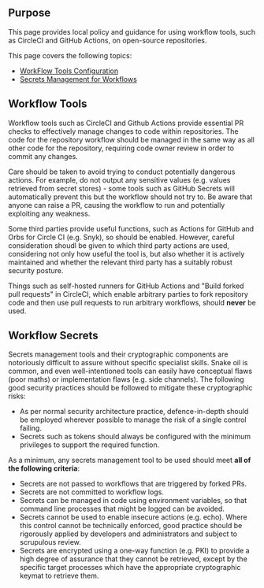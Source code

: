 ## Purpose

This page provides local policy and guidance for using workflow tools, such as CircleCI and GitHub Actions, on open-source repositories.

This page covers the following topics:
* [WorkFlow Tools Configuration](#workflow-tools)
* [Secrets Management for Workflows](#workflow-secrets)


## Workflow Tools

Workflow tools such as CircleCI and Github Actions provide essential PR checks to effectively manage changes to code within repositories. The code for the repository workflow should be managed in the same way as all other code for the repository, requiring code owner review in order to commit any changes.

Care should be taken to avoid trying to conduct potentially dangerous actions. For example, do not output any sensitive values (e.g. values retrieved from secret stores) - some tools such as GitHub Secrets will automatically prevent this but the workflow should not try to. Be aware that anyone can raise a PR, causing the workflow to run and potentially exploiting any weakness.

Some third parties provide useful functions, such as Actions for GitHub and Orbs for Circle CI (e.g. Snyk), so should be enabled. However, careful consideration shoudl be given to which third party actions are used, considering not only how useful the tool is, but also whether it is actively maintained and whether the relevant third party has a suitably robust security posture.

Things such as self-hosted runners for GitHub Actions and "Build forked pull requests" in CircleCI, which enable arbitrary parties to fork repository code and then use pull requests to run arbitrary workflows, should **never** be used.


## Workflow Secrets

Secrets management tools and their cryptographic components are notoriously difficult to assure without specific specialist skills. Snake oil is common, and even well-intentioned tools can easily have conceptual flaws (poor maths) or implementation flaws (e.g. side channels). The following good security practices should be followed to mitigate these cryptographic risks:
* As per normal security architecture practice, defence-in-depth should be employed wherever possible to manage the risk of a single control failing.
* Secrets such as tokens should always be configured with the minimum privileges to support the required function.

As a minimum, any secrets management tool to be used should meet **all of the following criteria**:
* Secrets are not passed to workflows that are triggered by forked PRs.
* Secrets are not committed to workflow logs.
* Secrets can be managed in code using environment variables, so that command line processes that might be logged can be avoided.
* Secrets cannot be used to enable insecure actions (e.g. echo). Where this control cannot be technically enforced, good practice should be rigorously applied by developers and administrators and subject to scrupulous review.
* Secrets are encrypted using a one-way function (e.g. PKI) to provide a high degree of assurance that they cannot be retrieved, except by the specific target processes which have the appropriate cryptographic keymat to retrieve them.
